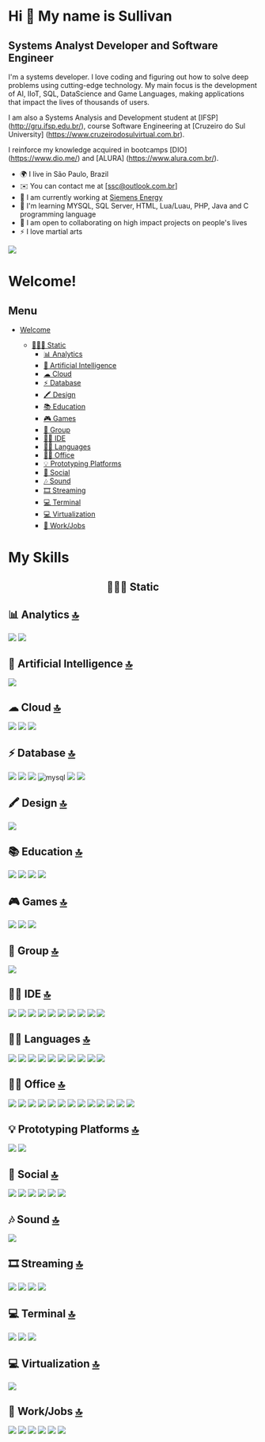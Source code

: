 Hi 👋 My name is Sullivan
==========================

Systems Analyst Developer and Software Engineer
-----------------------------

I'm a systems developer. I love coding and figuring out how to solve deep problems using cutting-edge technology. My main focus is the development of AI, IIoT, SQL, DataScience and Game Languages, making applications that impact the lives of thousands of users.

I am also a Systems Analysis and Development student at [IFSP] (http://gru.ifsp.edu.br/), course Software Engineering at [Cruzeiro do Sul University] (https://www.cruzeirodosulvirtual.com.br).

I reinforce my knowledge acquired in bootcamps [DIO] (https://www.dio.me/) and [ALURA] (https://www.alura.com.br/).

* 🌍 I live in São Paulo, Brazil
* ✉️ You can contact me at [ssc@outlook.com.br]
* 🚀 I am currently working at [Siemens Energy](https://www.siemens-energy.com/)
* 🧠 I'm learning MYSQL, SQL Server, HTML, Lua/Luau, PHP, Java and C programming language
* 🤝 I am open to collaborating on high impact projects on people's lives
* ⚡ I love martial arts

<a href="https://www.github.com/sscastilho" target="_blank" rel="noreferrer"><img
src="https://img.shields.io/github/followers/sscastilho?logo=github&style=for-the-badge&color=3382ed&labelColor=171717" /></a>

# Welcome!

## Menu

- [Welcome](#welcome)

  - [🧑🏼‍🏭 Static](#-static)
    - [📊 Analytics](#-analytics-)
    - [🤖 Artificial Intelligence](#-artificial-intelligence-)
    - [☁ Cloud](#-cloud-)
    - [⚡ Database](#-database-)
    - [🖍 Design](#-design-)
    - [📚 Education](#-education-)
    - [🎮 Games](#-games-)
    - [🤜 Group](#-group-)
    - [👩‍💻 IDE](#-ide-)
    - [👩‍💻 Languages](#-languages-)
    - [👨‍💻 Office](#-office-)
    - [💡 Prototyping Platforms](#-prototyping-platforms-)
    - [👨 Social](#-social-)
    - [🎶 Sound](#-sound-)
    - [🎞 Streaming](#-streaming-)
    - [💻 Terminal](#-terminal-)
    - [💻 Virtualization](#-virtualization-)
    - [🥅 Work/Jobs](#-workjobs-)

# My Skills

<h2 align='center'>🧑🏼‍🏭 Static</h2>

## 📊 Analytics [🔝](#welcome)

<img src="https://img.shields.io/badge/Tableau-E97627?style=for-the-badge&logo=Tableau&logoColor=white" />   
<img src="https://img.shields.io/badge/Alteryx-0080FF?style=for-the-badge&logo=Alteryx&logoColor=white" /> 

## 🤖 Artificial Intelligence [🔝](#welcome)

<img src="https://img.shields.io/badge/TensorFlow-FF6F00?style=for-the-badge&logo=tensorflow&logoColor=white" /> 

## ☁ Cloud [🔝](#welcome)

<img src="https://img.shields.io/badge/Amazon AWS-FF9900?style=for-the-badge&logo=amazonaws&logoColor=white" />  
<img src="https://img.shields.io/badge/Digital_Ocean-0080FF?style=for-the-badge&logo=DigitalOcean&logoColor=white" />     
<img src="https://img.shields.io/badge/GitHub_Actions-2088FF?style=for-the-badge&logo=github-actions&logoColor=white" />

## ⚡ Database [🔝](#welcome)

<img src="https://img.shields.io/badge/MariaDB-003545?style=for-the-badge&logo=mariadb&logoColor=white" /> 
<img src="https://img.shields.io/badge/Microsoft%20SQL%20Server-CC2927?style=for-the-badge&logo=microsoft%20sql%20server&logoColor=white" />  
<img src="https://img.shields.io/badge/MongoDB-4EA94B?style=for-the-badge&logo=mongodb&logoColor=white" />               
<img alt="mysql" src="https://img.shields.io/badge/MySQL-005C84?style=for-the-badge&logo=mysql&logoColor=white">                             
<img src="https://img.shields.io/badge/PostgreSQL-316192?style=for-the-badge&logo=postgresql&logoColor=white" />  
<img src="https://img.shields.io/badge/SQLite-07405E?style=for-the-badge&logo=sqlite&logoColor=white" />                 
               
## 🖍 Design [🔝](#welcome)

<img src="https://img.shields.io/badge/blender-%23F5792A.svg?style=for-the-badge&logo=blender&logoColor=white" />  

## 📚 Education [🔝](#welcome)
             
<img src="https://img.shields.io/badge/Coursera-0056D2?style=for-the-badge&logo=Coursera&logoColor=white" />                                             
<img src="https://img.shields.io/badge/Duolingo-58CC02?style=for-the-badge&logo=Duolingo&logoColor=white" />                                                   
<img src="https://img.shields.io/badge/gitignore%20io-204ECF?style=for-the-badge&logo=gitignoredotio&logoColor=white" />                          
<img src="https://img.shields.io/badge/Udemy-A100FF?style=for-the-badge&logo=Udemy&logoColor=white" />       

## 🎮 Games [🔝](#welcome)
                     
<img src="https://img.shields.io/badge/Counter_Strike-000000?style=for-the-badge&logo=counter-strike&logoColor=white" />                                            
<img src="https://img.shields.io/badge/Valorant-fa4454?style=for-the-badge&logo=valorant&logoColor=white" />                                                        
<img src="https://img.shields.io/badge/Xbox-107C10?style=for-the-badge&logo=xbox&logoColor=white" />                                     

## 🤜 Group [🔝](#welcome)

<img src="https://img.shields.io/badge/Discord-5865F2?style=for-the-badge&logo=discord&logoColor=white" />  
    
## 👩‍💻 IDE [🔝](#welcome)

<img src="https://img.shields.io/badge/Arduino_IDE-00979D?style=for-the-badge&logo=arduino&logoColor=white" />                       
<img src="https://img.shields.io/badge/Colab-F9AB00?style=for-the-badge&logo=googlecolab&color=525252"/>                             
<img src="https://img.shields.io/badge/Eclipse-2C2255?style=for-the-badge&logo=eclipse&logoColor=white" />                           
<img src="https://img.shields.io/badge/IntelliJ_IDEA-000000.svg?style=for-the-badge&logo=intellij-idea&logoColor=white" />          
<img src="https://img.shields.io/badge/Notepad++-90E59A.svg?style=for-the-badge&logo=notepad%2B%2B&logoColor=black" />              
<img src="https://img.shields.io/badge/replit-667881?style=for-the-badge&logo=replit&logoColor=white" />                             
<img src="https://img.shields.io/badge/sublime_text-%23575757.svg?&style=for-the-badge&logo=sublime-text&logoColor=important" />    
<img src="https://img.shields.io/badge/VSCode-0078D4?style=for-the-badge&logo=visual%20studio%20code&logoColor=white" />             
<img src="https://img.shields.io/badge/Visual_Studio-5C2D91?style=for-the-badge&logo=visual%20studio&logoColor=white" />             
<img src="https://img.shields.io/badge/Visual_Studio_Code-0078D4?style=for-the-badge&logo=visual%20studio%20code&logoColor=white" /> 

## 👩‍💻 Languages [🔝](#welcome)

<img src="https://img.shields.io/badge/C-00599C?style=for-the-badge&logo=c&logoColor=white" />                              
<img src="https://img.shields.io/badge/C%23-239120?style=for-the-badge&logo=c-sharp&logoColor=white" />                      
<img src="https://img.shields.io/badge/C%2B%2B-00599C?style=for-the-badge&logo=c%2B%2B&logoColor=white" />                
<img src="https://img.shields.io/badge/HTML5-E34F26?style=for-the-badge&logo=html5&logoColor=white" />                      
<img src="https://img.shields.io/badge/OpenJDK-ED8B00?style=for-the-badge&logo=openjdk&logoColor=white" />                   
<img src="https://img.shields.io/badge/JavaScript-323330?style=for-the-badge&logo=javascript&logoColor=F7DF1E" />           
<img src="https://img.shields.io/badge/Lua-2C2D72?style=for-the-badge&logo=lua&logoColor=white" />                                       
<img src="https://img.shields.io/badge/PHP-777BB4?style=for-the-badge&logo=php&logoColor=white" />                                              
<img src="https://img.shields.io/badge/Python-FFD43B?style=for-the-badge&logo=python&logoColor=blue" />                      
<img src="https://img.shields.io/badge/TensorFlow-FF6F00?style=for-the-badge&logo=TensorFlow&logoColor=white" />             

## 👨‍💻 Office [🔝](#welcome)

<img src="https://img.shields.io/badge/Google%20Sheets-34A853?style=for-the-badge&logo=google-sheets&logoColor=white" />             
<img src="https://img.shields.io/badge/LibreOffice-18A303?style=for-the-badge&logo=LibreOffice&logoColor=white" />                   
<img src="https://img.shields.io/badge/Microsoft_Access-A4373A?style=for-the-badge&logo=microsoft-access&logoColor=white" />     
<img src="https://img.shields.io/badge/Microsoft_Excel-217346?style=for-the-badge&logo=microsoft-excel&logoColor=white" />        
<img src="https://img.shields.io/badge/Microsoft_Office-D83B01?style=for-the-badge&logo=microsoft-office&logoColor=white" />         
<img src="https://img.shields.io/badge/Microsoft_PowerPoint-B7472A?style=for-the-badge&logo=microsoft-powerpoint&logoColor=white" /> 
<img src="https://img.shields.io/badge/Microsoft_SharePoint-0078D4?style=for-the-badge&logo=microsoft-sharepoint&logoColor=white" /> 
<img src="https://img.shields.io/badge/Microsoft_SQL_Server-CC2927?style=for-the-badge&logo=microsoft-sql-server&logoColor=white" /> 
<img src="https://img.shields.io/badge/Microsoft_Visio-3955A3?style=for-the-badge&logo=microsoft-visio&logoColor=white" />           
<img src="https://img.shields.io/badge/Microsoft_Word-2B579A?style=for-the-badge&logo=microsoft-word&logoColor=white" />             
<img src="https://img.shields.io/badge/Notion-000000?style=for-the-badge&logo=notion&logoColor=white" />                             
<img src="https://img.shields.io/badge/Trello-0052CC?style=for-the-badge&logo=trello&logoColor=white" /> 
<img src="https://img.shields.io/badge/Jira-0052CC?style=for-the-badge&logo=Jira&logoColor=white" />   

## 💡 Prototyping Platforms [🔝](#welcome)

<img src="https://img.shields.io/badge/Arduino-00979D?style=for-the-badge&logo=Arduino&logoColor=white" /> 
<img src="https://img.shields.io/badge/Raspberry%20Pi-A22846?style=for-the-badge&logo=Raspberry%20Pi&logoColor=white" /> 

## 👨 Social [🔝](#welcome)

<img src="https://img.shields.io/badge/Bitbucket-0747a6?style=for-the-badge&logo=bitbucket&logoColor=white" />                 
<img src="https://img.shields.io/badge/GitHub-100000?style=for-the-badge&logo=github&logoColor=white" />                       
<img src="https://img.shields.io/badge/GitLab-330F63?style=for-the-badge&logo=gitlab&logoColor=white" />                       
<img src="https://img.shields.io/badge/LinkedIn-0077B5?style=for-the-badge&logo=linkedin&logoColor=white" />                   
<img src="https://img.shields.io/badge/Sourcetree-0052CC?style=for-the-badge&logo=Sourcetree&logoColor=white"/>                
<img src="https://img.shields.io/badge/Stack_Overflow-FE7A16?style=for-the-badge&logo=stack-overflow&logoColor=white" />       

## 🎶 Sound [🔝](#welcome)

<img src="https://img.shields.io/badge/Spotify-1ED760?style=for-the-badge&logo=spotify&logoColor=white" />

## 🎞 Streaming [🔝](#welcome)

<img src="https://img.shields.io/badge/Netflix-E50914?style=for-the-badge&logo=netflix&logoColor=white" />                
<img src="https://img.shields.io/badge/Twitch-9146FF?style=for-the-badge&logo=twitch&logoColor=white" />                  
<img src="https://img.shields.io/badge/YouTube-FF0000?style=for-the-badge&logo=youtube&logoColor=white" />                 
<img src="https://img.shields.io/badge/YouTube_Gaming-FF0000?style=for-the-badge&logo=youtube-gaming&logoColor=white" />   

## 💻 Terminal [🔝](#welcome)

<img src="https://img.shields.io/badge/GIT-E44C30?style=for-the-badge&logo=git&logoColor=white" />                                
<img src="https://img.shields.io/badge/powershell-5391FE?style=for-the-badge&logo=powershell&logoColor=white" />               
<img src="https://img.shields.io/badge/windows%20terminal-4D4D4D?style=for-the-badge&logo=windows%20terminal&logoColor=white"> 

## 💻 Virtualization [🔝](#welcome)

<img src="https://img.shields.io/badge/VirtualBox-21416b?style=for-the-badge&logo=VirtualBox&logoColor=white"> 

## 🥅 Work/Jobs [🔝](#welcome)

<img src="https://img.shields.io/badge/AngelList-000000?style=for-the-badge&logo=AngelList&logoColor=white" />   
<img src="https://img.shields.io/badge/Fiverr-1DBF73?style=for-the-badge&logo=fiverr&logoColor=white" />         
<img src="https://img.shields.io/badge/Freelancer-29B2FE?style=for-the-badge&logo=Freelancer&logoColor=white" />
<img src="https://img.shields.io/badge/Indeed-003A9B?style=for-the-badge&logo=Indeed&logoColor=white" />        
<img src="https://img.shields.io/badge/Toptal-3863A0?style=for-the-badge&logo=Toptal&logoColor=white" />       
<img src="https://img.shields.io/badge/UpWork-6FDA44?style=for-the-badge&logo=Upwork&logoColor=white" />  

